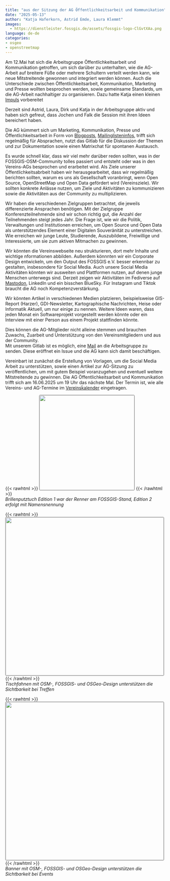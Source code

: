 ```yaml
---
title: "aus der Sitzung der AG Öffentlichkeitsarbeit und Kommunikation"
date: "2025-05-13"
author: "Katja Haferkorn, Astrid Emde, Laura Klemmt"
images:
  - https://dienstleister.fossgis.de/assets/fossgis-logo-ClGvtXAa.png
language: de-de
categories:
- osgeo
- openstreetmap
---
```


Am 12.Mai hat sich die Arbeitsgruppe Öffentlichkeitsarbeit und Kommunikation getroffen, um sich darüber zu unterhalten, wie die AG-Arbeit auf breitere Füße oder mehrere Schultern verteilt werden kann, wie neue Mitstreitende gewonnen und integriert werden können. 
Auch die Unterschiede zwischen Öffentlichkeitsarbeit, Kommunikation, Marketing und Presse wollten besprochen werden, sowie gemeinsame Standards, um die AG-Arbeit nachhaltiger zu organisieren.
Dazu hatte Katja einen kleinen [Impuls](https://pad.lorenz.lu/p/rdbv_qFWb#) vorbereitet

Derzeit sind Astrid, Laura, Dirk und Katja in der Arbeitsgruppe aktiv und haben sich gefreut, dass Jochen und Falk die Session mit ihren Ideen bereichert haben.

Die AG kümmert sich um Marketing, Kommunikation, Presse und Öffentlichkeitsarbeit in Form von [Blogposts](https://fossgis.de/), [Mailinglisteninfos](https://lists.fossgis.de/pipermail/fossgis-talk-liste/), trifft sich regelmäßig für Absprachen, nutzt das Gitlab für die Diskussion der Themen und zur Dokumentation sowie einen Matrixchat für spontanen Austausch.

Es wurde schnell klar, dass wir viel mehr darüber reden sollten, was in der FOSSGIS-OSM-Community tolles passiert und entsteht oder was in den Vereins-AGs besprochen und erarbeitet wird. 
Als Ziele unserer Öffentlichkeitsabrbeit haben wir herausgearbeitet, dass wir regelmäßig berichten sollten, warum es uns als Gesellschaft voranbringt, wenn Open Source, OpenStreetMap und Open Data gefördert wird (Vereinsziele). Wir sollten konkrete Anlässe nutzen, um Ziele und Aktivitäten zu kommunizieren sowie die Aktivitäten aus der Community zu multiplizieren.

Wir haben die verschiedenen Zielgruppen betrachtet, die jeweils differenzierte Ansprachen benötigen. Mit der Zielgruppe Konferenzteilnehmende sind wir schon richtig gut, die Anzahl der Teilnehmenden steigt jedes Jahr. 
Die Frage ist, wie wir die Politik, Verwaltungen und Institutionen erreichen, um Open Source und Open Data als unterstützendes Element einer Digitalen Souveränität zu unterstreichen. Wie erreichen wir junge Leute, Studierende, Auszubildene, Freiwillige und Interessierte, um sie zum aktiven Mitmachen zu gewinnen.

Wir könnten die Vereinswebseite neu strukturieren, dort mehr Inhalte und wichtige nformationen abbilden. Außerdem könnnten wir ein Corporate Design entwickeln, um den Output des FOSSGIS e.V. besser erkennbar zu gestalten, insbesondere für Social Media. Auch unsere Social Media Aktivitäten könnten wir ausweiten und Plattformen nutzen, auf denen junge Menschen unterwegs sind. Derzeit zeigen wir Aktivitäten im Fediverse auf [Mastodon](https://mastodon.online/@FOSSGISeV), LinkedIn und ein bisschen BlueSky. Für Instagram und Tiktok braucht die AG noch Kompetenzverstärkung. 

Wir könnten Artikel in verschiedenen Medien platzieren, beispielsweise GIS-Report (Harzer), GDI-Newsletter, Kartographische Nachrichten, Heise oder Informatik Aktuell, um nur einige zu nennen.
Weitere Ideen waren, dass jeden Monat ein Softwareprojekt vorgestellt werden könnte oder ein Interview mit einer Person aus einem Projekt stattfinden könnte.

Dies können die AG-Mitglieder nicht alleine stemmen und brauchen Zuwachs, Zuarbeit und Unterstützung von den Vereinsmitgliedern und aus der Community.   
Mit unserem Gitlab ist es möglich, eine [Mail](gitlab+verein-kommunikation-22-issue-@fossgis.de) an die Arbeitsgruppe zu senden. Diese eröffnet ein Issue und die AG kann sich damit beschäftigen.

Vereinbart ist zunächst die Erstellung von Vorlagen, um die Social Media Arbeit zu unterstützen, sowie einen Artikel zur AG-Sitzung zu veröffentlichen, um mit gutem Beispiel voranzugehen und eventuell weitere Mitstreitende zu gewinnen.
Die AG Öffentlichkeitsarbeit und Kommunikation trifft sich am 16.06.2025 um 19 Uhr das nächste Mal. Der Termin ist, wie alle Vereins- und AG-Termine im [Vereinsḱalender](https://fossgis.de/aktivit%C3%A4ten/termine/) eingetragen.

{{< rawhtml >}}
<img src="/news/images/2025-05-13_Foto_Brillenputztuchszene.jpg" width="300" style="border: 1px solid #808080; border-radius: 3px;"/></a>
{{< /rawhtml >}}  
*Brillenputztuch Edition 1 war der Renner am FOSSGIS-Stand, Edition 2 erfolgt mit Namensnennung*

{{< rawhtml >}}
<img src="/news/images/2025-05-13_Tischfahne_OSM_FOSSGIS_OSGeo.jpg" width="500" style="border: 1px solid #808080; border-radius: 3px;"/></a>
{{< /rawhtml >}}  
*Tischfahnen mit OSM-, FOSSGIS- und OSGeo-Design unterstützen die Sichtbarkeit bei Treffen*

{{< rawhtml >}}
<img src="/news/images/2025-05-13_Banner.png" width="500" style="border: 1px solid #808080; border-radius: 3px;"/></a>
{{< /rawhtml >}}  
*Banner mit OSM-, FOSSGIS- und OSGeo-Design unterstützen die Sichtbarkeit bei Events*
